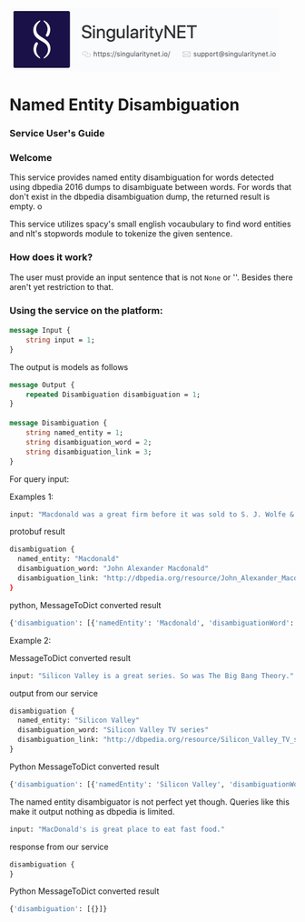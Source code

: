 ![singnetlogo](../assets/singnet-logo.jpg?raw=true 'SingularityNET')

# Named Entity Disambiguation
### Service User's Guide

### Welcome
This service provides named entity disambiguation for words detected using dbpedia 2016 dumps to disambiguate between words. 
For words that don't exist in the dbpedia disambiguation dump, the returned result is empty. 
o

This service utilizes spacy's small english vocaubulary to find word entities and nlt's stopwords module to tokenize the 
given sentence. 

### How does it work?

The user must provide an input sentence that is not `None` or ''. Besides there aren't yet restriction to that. 

### Using the service on the platform: 
```proto
message Input {
    string input = 1;
}
```
The output is models as follows
```proto
message Output {
    repeated Disambiguation disambiguation = 1;
}

message Disambiguation {
    string named_entity = 1;
    string disambiguation_word = 2;
    string disambiguation_link = 3;
}
```

For query input: 



Examples 1: 
```bash
input: "Macdonald was a great firm before it was sold to S. J. Wolfe & Co. "
```
protobuf result
```bash
disambiguation {
  named_entity: "Macdonald"
  disambiguation_word: "John Alexander Macdonald"
  disambiguation_link: "http://dbpedia.org/resource/John_Alexander_Macdonald"
}
```
python, MessageToDict converted result
```python
{'disambiguation': [{'namedEntity': 'Macdonald', 'disambiguationWord': 'John Alexander Macdonald', 'disambiguationLink': 'http://dbpedia.org/resource/John_Alexander_Macdonald'}]}
```

Example 2:

MessageToDict converted result
```proto
input: "Silicon Valley is a great series. So was The Big Bang Theory."
```
output from our service
```proto
disambiguation {
  named_entity: "Silicon Valley"
  disambiguation_word: "Silicon Valley TV series"
  disambiguation_link: "http://dbpedia.org/resource/Silicon_Valley_TV_series"
}
```
Python MessageToDict converted result
```python
{'disambiguation': [{'namedEntity': 'Silicon Valley', 'disambiguationWord': 'Silicon Valley TV series', 'disambiguationLink': 'http://dbpedia.org/resource/Silicon_Valley_TV_series'}]}
```

The named entity disambiguator is not perfect yet though. Queries like this make it output nothing as dbpedia is limited. 

```proto
input: "MacDonald's is great place to eat fast food."
```
response from our service
```proto
disambiguation {
}
```
Python MessageToDict converted result
```python
{'disambiguation': [{}]}
```
